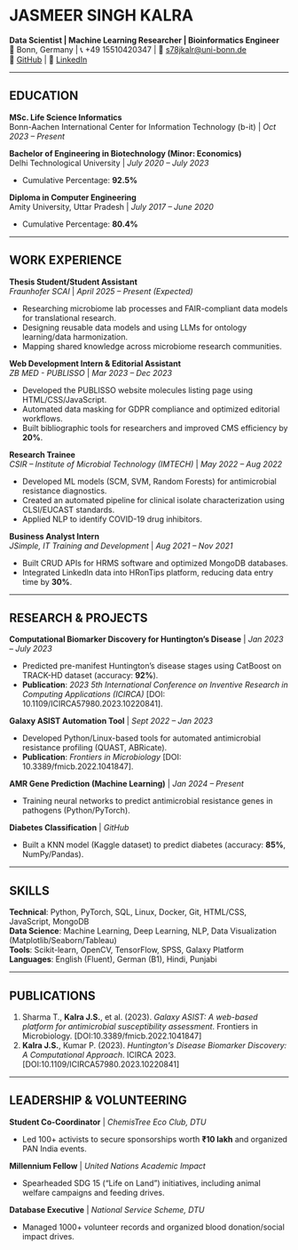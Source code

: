 # JASMEER SINGH KALRA  
**Data Scientist | Machine Learning Researcher | Bioinformatics Engineer**  
📍 Bonn, Germany | 📞 +49 15510420347 | 📧 s78jkalr@uni-bonn.de  
🔗 [GitHub](https://github.com/[username]) | 🔗 [LinkedIn](https://linkedin.com/in/[username])  

---

## EDUCATION  
**MSc. Life Science Informatics**  
Bonn-Aachen International Center for Information Technology (b-it) | *Oct 2023 – Present*  

**Bachelor of Engineering in Biotechnology (Minor: Economics)**  
Delhi Technological University | *July 2020 – July 2023*  
- Cumulative Percentage: **92.5%**  

**Diploma in Computer Engineering**  
Amity University, Uttar Pradesh | *July 2017 – June 2020*  
- Cumulative Percentage: **80.4%**  

---

## WORK EXPERIENCE  
**Thesis Student/Student Assistant**  
*Fraunhofer SCAI* | *April 2025 – Present (Expected)*  
- Researching microbiome lab processes and FAIR-compliant data models for translational research.  
- Designing reusable data models and using LLMs for ontology learning/data harmonization.  
- Mapping shared knowledge across microbiome research communities.  

**Web Development Intern & Editorial Assistant**  
*ZB MED - PUBLISSO* | *Mar 2023 – Dec 2023*  
- Developed the PUBLISSO website molecules listing page using HTML/CSS/JavaScript.  
- Automated data masking for GDPR compliance and optimized editorial workflows.  
- Built bibliographic tools for researchers and improved CMS efficiency by **20%**.  

**Research Trainee**  
*CSIR – Institute of Microbial Technology (IMTECH)* | *May 2022 – Aug 2022*  
- Developed ML models (SCM, SVM, Random Forests) for antimicrobial resistance diagnostics.  
- Created an automated pipeline for clinical isolate characterization using CLSI/EUCAST standards.  
- Applied NLP to identify COVID-19 drug inhibitors.  

**Business Analyst Intern**  
*JSimple, IT Training and Development* | *Aug 2021 – Nov 2021*  
- Built CRUD APIs for HRMS software and optimized MongoDB databases.  
- Integrated LinkedIn data into HRonTips platform, reducing data entry time by **30%**.  

---

## RESEARCH & PROJECTS  
**Computational Biomarker Discovery for Huntington’s Disease** | *Jan 2023 – July 2023*  
- Predicted pre-manifest Huntington’s disease stages using CatBoost on TRACK-HD dataset (accuracy: **92%**).  
- **Publication**: *2023 5th International Conference on Inventive Research in Computing Applications (ICIRCA)* [DOI: 10.1109/ICIRCA57980.2023.10220841].  

**Galaxy ASIST Automation Tool** | *Sept 2022 – Jan 2023*  
- Developed Python/Linux-based tools for automated antimicrobial resistance profiling (QUAST, ABRicate).  
- **Publication**: *Frontiers in Microbiology* [DOI: 10.3389/fmicb.2022.1041847].  

**AMR Gene Prediction (Machine Learning)** | *Jan 2024 – Present*  
- Training neural networks to predict antimicrobial resistance genes in pathogens (Python/PyTorch).  

**Diabetes Classification** | *GitHub*  
- Built a KNN model (Kaggle dataset) to predict diabetes (accuracy: **85%**, NumPy/Pandas).  

---

## SKILLS  
**Technical**: Python, PyTorch, SQL, Linux, Docker, Git, HTML/CSS, JavaScript, MongoDB  
**Data Science**: Machine Learning, Deep Learning, NLP, Data Visualization (Matplotlib/Seaborn/Tableau)  
**Tools**: Scikit-learn, OpenCV, TensorFlow, SPSS, Galaxy Platform  
**Languages**: English (Fluent), German (B1), Hindi, Punjabi  

---

## PUBLICATIONS  
1. Sharma T., **Kalra J.S.**, et al. (2023). *Galaxy ASIST: A web-based platform for antimicrobial susceptibility assessment*. Frontiers in Microbiology. [DOI:10.3389/fmicb.2022.1041847]  
2. **Kalra J.S.**, Kumar P. (2023). *Huntington's Disease Biomarker Discovery: A Computational Approach*. ICIRCA 2023. [DOI:10.1109/ICIRCA57980.2023.10220841]  

---

## LEADERSHIP & VOLUNTEERING  
**Student Co-Coordinator** | *ChemisTree Eco Club, DTU*  
- Led 100+ activists to secure sponsorships worth **₹10 lakh** and organized PAN India events.  

**Millennium Fellow** | *United Nations Academic Impact*  
- Spearheaded SDG 15 (“Life on Land”) initiatives, including animal welfare campaigns and feeding drives.  

**Database Executive** | *National Service Scheme, DTU*  
- Managed 1000+ volunteer records and organized blood donation/social impact drives.  